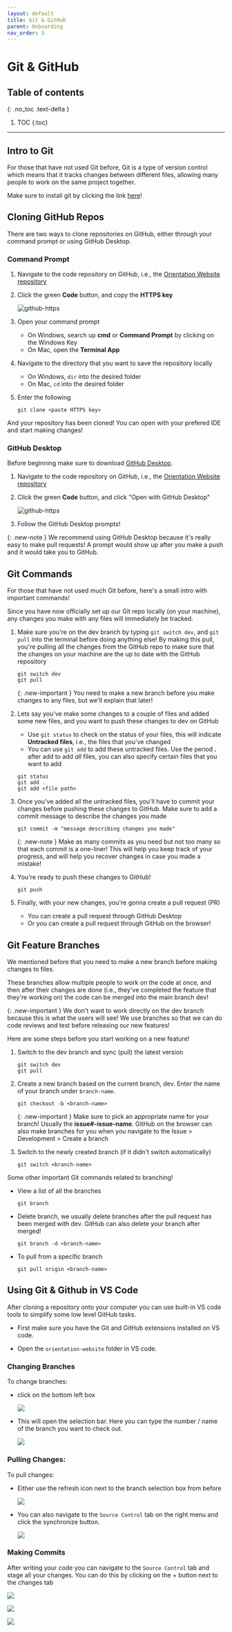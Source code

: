 ```yaml
---
layout: default
title: Git & GitHub
parent: Onboarding
nav_order: 3
---
```


# Git & GitHub

## Table of contents
{: .no_toc .text-delta }

1. TOC
{:toc}

---

## Intro to Git

For those that have not used Git before, Git is a type of version control which means that it tracks changes between different files, allowing many people to work on the same project together.

Make sure to install git by clicking the link [here](https://git-scm.com/downloads)!

## Cloning GitHub Repos

There are two ways to clone repositories on GitHub, either through your command prompt or using GitHub Desktop.

### Command Prompt

1. Navigate to the code repository on GitHub, i.e., the [Orientation Website repository](https://github.com/UofT-Frosh-Orientation/orientation-website)

2. Click the green **Code** button, and copy the **HTTPS key**

    ![github-https]('/../../../imgs/github-code-repo.png)

3. Open your command prompt
    + On Windows, search up **cmd** or **Command Prompt** by clicking on the Windows Key
    + On Mac, open the **Terminal App**

4. Navigate to the directory that you want to save the repository locally
    + On Windows, `dir` into the desired folder
    + On Mac, `cd` into the desired folder

5. Enter the following
    ```
    git clone <paste HTTPS key>
    ```

And your repository has been cloned! You can open with your prefered IDE and start making changes!

### GitHub Desktop

Before beginning make sure to download [GitHub Desktop](https://desktop.github.com/).

1. Navigate to the code repository on GitHub, i.e., the [Orientation Website repository](https://github.com/UofT-Frosh-Orientation/orientation-website)

2. Click the green **Code** button, and click "Open with GitHub Desktop"

    ![github-https]('/../../../imgs/github-code-repo-desktop.png)

3. Follow the GitHub Desktop prompts!

{: .new-note }
We recommend using GitHub Desktop because it's really easy to make pull requests! A prompt would show up after you make a push and it would take you to GitHub.

## Git Commands

For those that have not used much Git before, here's a small intro with important commands!

Since you have now officially set up our Git repo locally (on your machine), any changes you make with any files will immediately be tracked.

1. Make sure you're on the dev branch by typing `git switch dev`, and `git pull` into the terminal before doing anything else! By making this pull, you're pulling all the changes from the GitHub repo to make sure that the changes on your machine are the up to date with the GitHub repository

    ```
    git switch dev
    git pull 
    ```

    {: .new-important }
    You need to make a new branch before you make changes to any files, but we'll explain that later!

2. Lets say you've make some changes to a couple of files and added some new files, and you want to push these changes to dev on GitHub
    + Use `git status` to check on the status of your files, this will indicate **Untracked files**, i.e., the files that you've changed
    + You can use `git add` to add these untracked files. Use the period **.** after add to add *all* files, you can also specify certain files that you want to add

    ```
    git status
    git add .
    git add <file path>
    ```

3. Once you've added all the untracked files, you'll have to commit your changes before pushing these changes to GitHub. Make sure to add a commit message to describe the changes you made

    ```
    git commit -m "message describing changes you made"
    ```

    {: .new-note }
    Make as many commits as you need but not too many so that each commit is a one-liner! This will help you keep track of your progress, and will help you recover changes in case you made a mistake!

4. You're ready to push these changes to GitHub!

    ```
    git push
    ```

5. Finally, with your new changes, you're gonna create a pull request (PR)
    + You can create a pull request through GitHub Desktop
    + Or you can create a pull request through GitHub on the browser!

## Git Feature Branches

We mentioned before that you need to make a new branch before making changes to files.

These branches allow multiple people to work on the code at once, and then after their changes are done (i.e., they've completed the feature that they're working on) the code can be merged into the main branch dev!

{: .new-important }
We don't want to work directly on the dev branch because this is what the users will see! We use branches so that we can do code reviews and test before releasing our new features!

Here are some steps before you start working on a new feature!

1. Switch to the dev branch and sync (pull) the latest version
    ```
    git switch dev
    git pull
    ```
2. Create a new branch based on the current branch, dev. Enter the name of your branch under `branch-name`.
    ```
    git checkout -b <branch-name>
    ```

    {: .new-important }
    Make sure to pick an appropriate name for your branch! Usually the **issue#-issue-name**. GitHub on the browser can also make branches for you when you navigate to the Issue > Development > Create a branch

3. Switch to the newly created branch (if it didn't switch automatically)

    ```
    git switch <branch-name>
    ```

Some other important Git commands related to branching!

* View a list of all the branches
    ```
    git branch
    ```
* Delete branch, we usually delete branches after the pull request has been merged with dev. GitHub can also delete your branch after merged!
    ```
    git branch -d <branch-name>
    ```
* To pull from a specific branch
    ```
    git pull origin <branch-name>
    ```

## Using Git & Github in VS Code
After cloning a repository onto your computer you can use built-in VS code tools to simplify some low level GitHub tasks.

- First make sure you have the Git and GitHub extensions installed on VS code.

- Open the `orientation-website` folder in VS code.
### Changing Branches
To change branches: 
- click on the bottom left box

    ![](../../imgs/VScode-branch.jpg)

- This will open the selection bar. Here you can type the number / name of the branch you want to check out.

    ![](../../imgs/VScode-branch-select.jpg)

### Pulling Changes:
To pull changes:

- Either use the refresh icon next to the branch selection box from before

    ![](../../imgs/VScode-pull.jpg)

- You can also navigate to the `Source Control` tab on the right menu and click the synchronize button.  

    ![](../../imgs/VScode-pull1.jpg)

### Making Commits

After writing your code you can navigate to the `Source Control` tab and stage all your changes. You can do this by clicking on the + button next to the changes tab

![](../../imgs/VScode-commit.jpg)

![](../../imgs/VScode-commit1.jpg)

![](../../imgs/VScode-commit2.jpg)